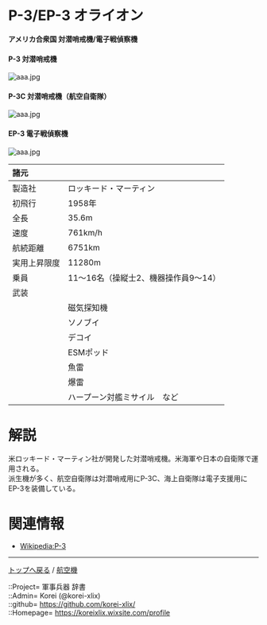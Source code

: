 # P-3/EP-3 オライオン
**アメリカ合衆国 対潜哨戒機/電子戦偵察機**

#### P-3 対潜哨戒機
![aaa.jpg](https://bn02pap001files.storage.live.com/y4mqcljWAO5dkfuCRUJYw-M0XfKcU7Fo603pSYkQLjpoWTCEROzkSoSmp2LpYnTvcGfxIJR3_w_u2vSyT0E831tM9Z8zQ_5-tr6xos1bx4_ofrvwNsCt0_PtP1Nz4w44jIayVl_dd5Nu-VFDPf4HO-bhDctcQS717O1FhZkrmy7PHjTC7dUlbRxUjxbVFNEKccr?width=640&height=425&cropmode=none)  
  


#### P-3C 対潜哨戒機（航空自衛隊）
![aaa.jpg](https://bn02pap001files.storage.live.com/y4mcnL-9L1a6epINB1rqU5ziSMLI4HjeI_VYmGe_Ye_Kz72sUlYZeDy7e6mXx5BMYqM0dxaaJo11xe5DxjUVeGfITuKQ8LKfu4PwQc00xS2_o4Dl2kTrRvQdyv_Yz5pkUi7tbPHMPtNa8OALm9KULfOF4Xoai3X1RJMlw2JC85XG0ftF0Ko1XFgNo3umMNf55FX?width=640&height=425&cropmode=none)  
  


#### EP-3 電子戦偵察機
![aaa.jpg](https://bn02pap001files.storage.live.com/y4mlW8EWqBEqNM7q0CM2FzcBGhRJ0eApwPkg7f80FB0I9JLnXhQExhoIdh7ylp-y_XmdTY4UQv5XwWypf6rtRnjy9FvRETACmVj_vH99waphQIqLRhZI2WQrHkdy2hRoaf5tI2PlyJZInlIfzT8VvvlT2vmEOfdvRWit0RxNO4wVqofrJFfBWug-GXJh1WJ1nP_?width=640&height=421&cropmode=none)  
  


|諸元  |  |
|:--|:--|
|製造社  |ロッキード・マーティン  |
|初飛行  |1958年  |
|全長    |35.6m  |
|速度    |761km/h  |
|航続距離  |6751km  |
|実用上昇限度|11280m  |
|乗員    |11～16名（操縦士2、機器操作員9～14）  |
|武装    |  |
||磁気探知機  |
||ソノブイ  |
||デコイ  |
||ESMポッド  |
||魚雷  |
||爆雷  |
||ハープーン対艦ミサイル　など  |


# 解説
米ロッキード・マーティン社が開発した対潜哨戒機。米海軍や日本の自衛隊で運用される。  
派生機が多く、航空自衛隊は対潜哨戒用にP-3C、海上自衛隊は電子支援用にEP-3を装備している。  


# 関連情報
* [Wikipedia:P-3](https://bit.ly/3sNttk1)


***
[トップへ戻る](/readme.md) / [航空機](/plane/readme.md)  
  
::Project= 軍事兵器 辞書  
::Admin= Korei (@korei-xlix)  
::github= https://github.com/korei-xlix/  
::Homepage= https://koreixlix.wixsite.com/profile  
